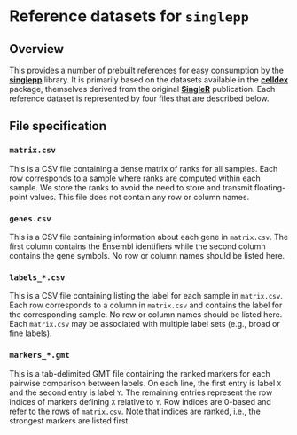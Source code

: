 # Reference datasets for `singlepp`

## Overview

This provides a number of prebuilt references for easy consumption by the [**singlepp**](https://github.com/clusterfork/singlepp) library.
It is primarily based on the datasets available in the [**celldex**](https://bioconductor.org/packages/celldex) package,
themselves derived from the original [**SingleR**](https://bioconductor.org/packages/SingleR) publication.
Each reference dataset is represented by four files that are described below.

## File specification

### `matrix.csv`

This is a CSV file containing a dense matrix of ranks for all samples.
Each row corresponds to a sample where ranks are computed within each sample.
We store the ranks to avoid the need to store and transmit floating-point values.
This file does not contain any row or column names.

### `genes.csv`

This is a CSV file containing information about each gene in `matrix.csv`.
The first column contains the Ensembl identifiers while the second column contains the gene symbols.
No row or column names should be listed here.

### `labels_*.csv`

This is a CSV file containing listing the label for each sample in `matrix.csv`.
Each row corresponds to a column in `matrix.csv` and contains the label for the corresponding sample.
No row or column names should be listed here.
Each `matrix.csv` may be associated with multiple label sets (e.g., broad or fine labels).

### `markers_*.gmt`

This is a tab-delimited GMT file containing the ranked markers for each pairwise comparison between labels.
On each line, the first entry is label `X` and the second entry is label `Y`.
The remaining entries represent the row indices of markers defining `X` relative to `Y`.
Row indices are 0-based and refer to the rows of `matrix.csv`.
Note that indices are ranked, i.e., the strongest markers are listed first.
